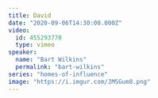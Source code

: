 ```yaml
---
title: David
date: "2020-09-06T14:30:00.000Z"
video:
  id: 455293770
  type: vimeo
speaker:
  name: "Bart Wilkins"
  permalink: "bart-wilkins"
series: "homes-of-influence"
image: "https://i.imgur.com/JMSGum8.png"
---
```

